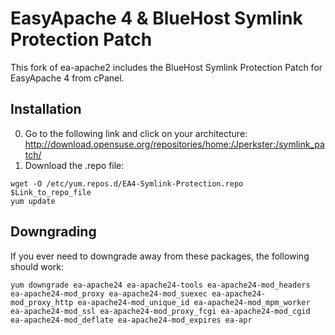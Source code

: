 EasyApache 4 & BlueHost Symlink Protection Patch
=============

This fork of ea-apache2 includes the BlueHost Symlink Protection Patch for EasyApache 4 from cPanel.

Installation
-----------
0. Go to the following link and click on your architecture: http://download.opensuse.org/repositories/home:/Jperkster:/symlink_patch/
0. Download the .repo file:
```
wget -O /etc/yum.repos.d/EA4-Symlink-Protection.repo $Link_to_repo_file 
yum update
```

Downgrading
-----------
If you ever need to downgrade away from these packages, the following should work:
```
yum downgrade ea-apache24 ea-apache24-tools ea-apache24-mod_headers ea-apache24-mod_proxy ea-apache24-mod_suexec ea-apache24-mod_proxy_http ea-apache24-mod_unique_id ea-apache24-mod_mpm_worker ea-apache24-mod_ssl ea-apache24-mod_proxy_fcgi ea-apache24-mod_cgid ea-apache24-mod_deflate ea-apache24-mod_expires ea-apr
```
